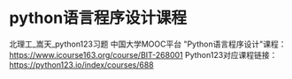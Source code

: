 # python语言程序设计课程
北理工_嵩天_python123习题
中国大学MOOC平台 "Python语言程序设计"课程：
https://www.icourse163.org/course/BIT-268001
Python123对应课程链接：
https://python123.io/index/courses/688
